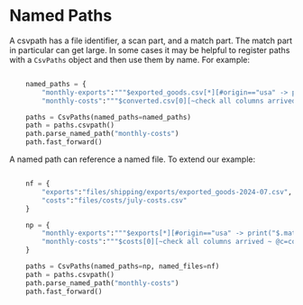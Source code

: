 
# Named Paths

A csvpath has a file identifier, a scan part, and a match part. The match part in particular can get large. In some cases it may be helpful to register paths with a `CsvPaths` object and then use them by name. For example:

```python

    named_paths = {
        "monthly-exports":"""$exported_goods.csv[*][#origin=="usa" -> print("$.match_count local products")]""",
        "monthly-costs":"""$converted.csv[0][~check all columns arrived ~ @c=count_headers() print("$.variables.c")]"""        }

    paths = CsvPaths(named_paths=named_paths)
    path = paths.csvpath()
    path.parse_named_path("monthly-costs")
    path.fast_forward()

```

A named path can reference a named file. To extend our example:

```python

    nf = {
        "exports":"files/shipping/exports/exported_goods-2024-07.csv",
        "costs":"files/costs/july-costs.csv"
    }

    np = {
        "monthly-exports":"""$exports[*][#origin=="usa" -> print("$.match_count local products")]""",
        "monthly-costs":"""$costs[0][~check all columns arrived ~ @c=count_headers() print("$.variables.c")]"""
    }

    paths = CsvPaths(named_paths=np, named_files=nf)
    path = paths.csvpath()
    path.parse_named_path("monthly-costs")
    path.fast_forward()

```






